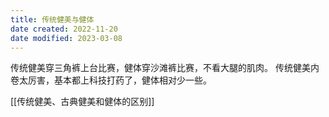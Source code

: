 ```yaml
---
title: 传统健美与健体
date created: 2022-11-20
date modified: 2023-03-08
---
```


传统健美穿三角裤上台比赛，健体穿沙滩裤比赛，不看大腿的肌肉。
传统健美内卷太厉害，基本都上科技打药了，健体相对少一些。

[[传统健美、古典健美和健体的区别]]
